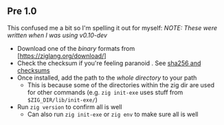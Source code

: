 ## Pre 1.0
This confused me a bit so I'm spelling it out for myself:
*NOTE: These were written when I was using v0.10-dev*

- Download one of the *binary* formats from [https://ziglang.org/download/]
- Check the checksum if you're feeling paranoid . See [sha256 and checksums](Programming/Operating%20Systems/Unix/Commands%20Cheatsheet.md#sha256%20and%20checksums)
- Once installed, add the path to the *whole directory* to your path
    - This is because some of the directories within the zig dir are used for other commands (e.g. `zig init-exe` uses stuff from `$ZIG_DIR/lib/init-exe/`)
- Run `zig version` to confirm all is well
    - Can also run `zig init-exe` or `zig env` to make sure all is well